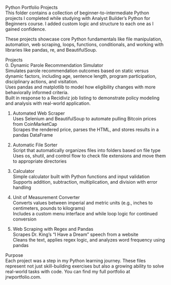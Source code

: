 Python Portfolio Projects  
This folder contains a collection of beginner-to-intermediate Python projects I completed while studying with Analyst Builder’s Python for Beginners course. I added custom logic and structure to each one as I gained confidence.

These projects showcase core Python fundamentals like file manipulation, automation, web scraping, loops, functions, conditionals, and working with libraries like pandas, re, and BeautifulSoup.

Projects  
0. Dynamic Parole Recommendation Simulator  
Simulates parole recommendation outcomes based on static versus dynamic factors, including age, sentence length, program participation, disciplinary actions, and visitation.  
Uses pandas and matplotlib to model how eligibility changes with more behaviorally informed criteria.  
Built in response to a Recidiviz job listing to demonstrate policy modeling and analysis with real-world application.

1. Automated Web Scraper  
Uses Selenium and BeautifulSoup to automate pulling Bitcoin prices from CoinMarketCap  
Scrapes the rendered price, parses the HTML, and stores results in a pandas DataFrame

2. Automatic File Sorter  
Script that automatically organizes files into folders based on file type  
Uses os, shutil, and control flow to check file extensions and move them to appropriate directories

3. Calculator  
Simple calculator built with Python functions and input validation  
Supports addition, subtraction, multiplication, and division with error handling

4. Unit of Measurement Converter  
Converts values between imperial and metric units (e.g., inches to centimeters, pounds to kilograms)  
Includes a custom menu interface and while loop logic for continued conversion

5. Web Scraping with Regex and Pandas  
Scrapes Dr. King’s “I Have a Dream” speech from a website  
Cleans the text, applies regex logic, and analyzes word frequency using pandas

Purpose  
Each project was a step in my Python learning journey. These files represent not just skill-building exercises but also a growing ability to solve real-world tasks with code. You can find my full portfolio at jrwportfolio.com.
